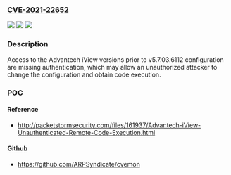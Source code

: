 ### [CVE-2021-22652](https://cve.mitre.org/cgi-bin/cvename.cgi?name=CVE-2021-22652)
![](https://img.shields.io/static/v1?label=Product&message=Advantech%20iView&color=blue)
![](https://img.shields.io/static/v1?label=Version&message=n%2Fa&color=blue)
![](https://img.shields.io/static/v1?label=Vulnerability&message=MISSING%20AUTHENTICATION%20FOR%20CRITICAL%20FUNCTION%20CWE-306&color=brighgreen)

### Description

Access to the Advantech iView versions prior to v5.7.03.6112 configuration are missing authentication, which may allow an unauthorized attacker to change the configuration and obtain code execution.

### POC

#### Reference
- http://packetstormsecurity.com/files/161937/Advantech-iView-Unauthenticated-Remote-Code-Execution.html

#### Github
- https://github.com/ARPSyndicate/cvemon

